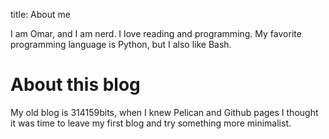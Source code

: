 title: About me

I am Omar, and I am nerd. I love reading and programming. My favorite
programming language is Python, but I also like Bash.

# About this blog

My old blog is 314159bits, when I knew Pelican and Github pages I thought it
was time to leave my first blog and try something more minimalist.

